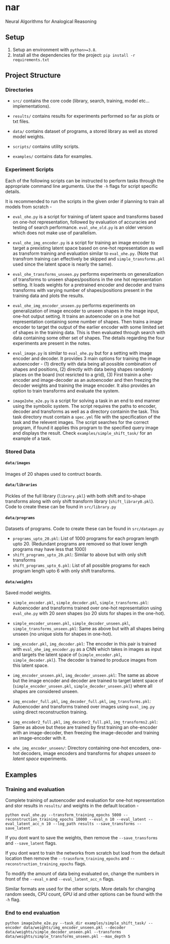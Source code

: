# nar

Neural Algorithms for Analogical Reasoning

## Setup

1. Setup an environment with `python>=3.8`.
2. Install all the dependencies for the project: `pip install -r requirements.txt`

## Project Structure

### Directories

- `src/` contains the core code (library, search, training, model etc... implementations).

- `results/` contains results for experiments performed so far as plots or txt files.

- `data/` contains dataset of programs, a stored library as well as stored model weights.

- `scripts/` contains utility scripts.

- `examples/` contains data for examples.

### Experiment Scripts

Each of the following scripts can be instructed to perform tasks through the appropriate command line arguments. Use the `-h` flags for script specific details.

It is recommended to run the scripts in the given order if planning to train all models from scratch - 

- `eval_ohe.py` is a script for training of latent space and transforms based on one-hot representation, followed by evaluation of accuracies and testing of search performance. `eval_ohe_old.py` is an older version which does not make use of parallelism.

- `eval_ohe_img_encoder.py` is a script for training an image encoder to target a prexisting latent space based on one-hot representation as well as transform training and evaluation similar to `eval_ohe.py`. (Note that transfrom training can effectively be skipped and `simple_transforms.pkl` used since the latent space is nearly the same).

- `eval_ohe_transforms_unseen.py` performs experiments on generalization of transforms to unseen shapes/positions in the one hot representation setting. It loads weights for a pretrained encoder and decoder and trains transforms with varying number of shapes/positions present in the training data and plots the results.

- `eval_ohe_img_encoder_unseen.py` performs experiments on generalization of image encoder to unseen shapes in the image input, one-hot output setting. It trains an autoencoder on a one hot representation containing some number of shapes. Then trains a image encoder to target the output of the earlier encoder with some limited set of shapes in the training data. This is then evaluated through search with data containing some other set of shapes. The details regarding the four experiments are present in the notes.

- `eval_image.py` is similar to `eval_ohe.py` but for a setting with image encoder and decoder. It provides 3 main options for training the image autoencoder - (1) directly with data being all possible combination of shapes and positions, (2) directly with data being shapes randomly places on the board (not resricted to a grid), (3) First trainin a ohe-encoder and image-decoder as an autoencoder and then freezing the decoder weights and training the image encoder. It also provides an option to train transforms and evaluate the system.

- `image2ohe_e2e.py` is a script for solving a task in an end to end manner using the symbolic system. The script requires the paths to encoder, decoder and transforms as well as a directory containin the task. This task directory must contain a `spec.yml` file with the specification of the task and the relevent images. The script searches for the correct program, if found it applies this program to the specified query image and displays the result. Check `examples/simple_shift_task/` for an example of a task.


### Stored Data

#### `data/images`
Images of 20 shapes used to contruct boards.

#### `data/libraries`

Pickles of the full library (`library.pkl`) with both shift and to-shape transforms along with only shift transform library (`shift_library0.pkl`). Code to create these can be found in `src/library.py`

#### `data/programs`

Datasets of programs. Code to create these can be found in `src/datagen.py`

- `programs_upto_20.pkl`: List of 1000 programs for each program length upto 20. (Redundant programs are removed so that lower length programs may have less that 1000)
- `shift_programs_upto_20.pkl`: Similar to above but with only shift transforms
- `shift_programs_upto_6.pkl`:  List of all possible programs for each program length upto 6 with only shift transforms.


#### `data/weights`

Saved model weights.
 
- `simple_encoder.pkl`, `simple_decoder.pkl`,  `simple_transforms.pkl`: Autoencoder and transforms trained over one-hot representation using `eval_ohe.py` with 20 _seen_ shapes (so 20 slots for shapes in the one-hot).
- `simple_encoder_unseen.pkl`, `simple_decoder_unseen.pkl`,  `simple_transforms_unseen.pkl`: Same as above but with all shapes being unseen (no unique slots for shapes in one-hot).

- `img_encoder.pkl`, `img_decoder.pkl`: The encoder in this pair is trained with `eval_ohe_img_encoder.py` as a CNN which takes in images as input and targets the latent space of (`simple_encoder.pkl`, `simple_decoder.pkl`). The decoder is trained to produce images from this latent space.
- `img_encoder_unseen.pkl`, `img_decoder_unseen.pkl`:  The same as above but the image encoder and decoder are trained to target latent space of (`simple_encoder_unseen.pkl`, `simple_decoder_unseen.pkl`) where all shapes are considered unseen.

- `img_encoder_full.pkl`, `img_decoder_full.pkl`,  `img_transforms.pkl`: Autoencoder and transforms trained over images using `eval_img.py` using direct reconstruction training.
- `img_encoder2_full.pkl`, `img_decoder2_full.pkl`,  `img_transforms2.pkl`: Same as above but these are trained by first training an ohe-encoder with an image-decoder, then freezing the image-decoder and training an image-encoder with it.


- `ohe_img_encoder_unseen/`: Directory containing one-hot encoders, one-hot decoders, image encoders and transforms for _shapes unseen to latent space_ experiments.

## Examples

### Training and evaluation

Complete training of autoencoder and evaluation for one-hot representation and stor results in `results/` and weights in the default location -

```
python eval_ohe.py --transform_training_epochs 5000 --reconstruction_training_epochs 10000 --eval_n 10 --eval_latent --eval_latent_acc_n 10 --log_path results --save_transforms --save_latent
```

If you dont want to save the weights, then remove the `--save_transforms` and `--save_latent` flags.

If you dont want to train the networks from scratch but load from the default location then remove the `--trasnform_training_epochs` and `--reconstruction_training_epochs` flags.

To modify the amount of data being evaluated on, change the numbers in front of the `--eval_n` and `--eval_latent_acc_n` flags.

Similar formats are used for the other scripts. More details for changing random seeds, CPU count, GPU id and other options can be found with the `-h` flag.

### End to end evaluation

```
python image2ohe_e2e.py --task_dir examples/simple_shift_task/ --encoder data/weights/img_encoder_unseen.pkl --decoder data/weights/simple_decoder_unseen.pkl --transforms data/weights/simple_transforms_unseen.pkl --max_depth 5 
```
